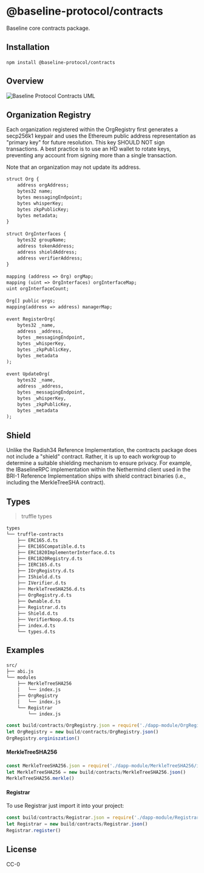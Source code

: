 # @baseline-protocol/contracts

Baseline core contracts package.

## Installation

`npm install @baseline-protocol/contracts`

## Overview 

 <img src="/docs/contracts.svg" 
      alt="Baseline Protocol Contracts UML" 
      srcset="/docs/contracts.svg"
      sizes="(max-width: 600px) 600px">

## Organization Registry

Each organization registered within the OrgRegistry first generates a secp256k1 keypair and uses the Ethereum public address representation as "primary key" for future resolution. This key SHOULD NOT sign transactions. A best practice is to use an HD wallet to rotate keys, preventing any account from signing more than a single transaction.

Note that an organization may not update its address.

```solidity
struct Org {
    address orgAddress;
    bytes32 name;
    bytes messagingEndpoint;
    bytes whisperKey;
    bytes zkpPublicKey;
    bytes metadata;
}

struct OrgInterfaces {
    bytes32 groupName;
    address tokenAddress;
    address shieldAddress;
    address verifierAddress;
}

mapping (address => Org) orgMap;
mapping (uint => OrgInterfaces) orgInterfaceMap;
uint orgInterfaceCount;

Org[] public orgs;
mapping(address => address) managerMap;

event RegisterOrg(
    bytes32 _name,
    address _address,
    bytes _messagingEndpoint,
    bytes _whisperKey,
    bytes _zkpPublicKey,
    bytes _metadata
);

event UpdateOrg(
    bytes32 _name,
    address _address,
    bytes _messagingEndpoint,
    bytes _whisperKey,
    bytes _zkpPublicKey,
    bytes _metadata
);
```

## Shield

Unlike the Radish34 Reference Implementation, the contracts package does not include a "shield" contract. Rather, it is up to each workgroup to determine a suitable shielding mechanism to ensure privacy. For example, the IBaselineRPC implementation within the Nethermind client used in the BRI-1 Reference Implementation ships with shield contract binaries (i.e., including the MerkleTreeSHA contract).


## Types

> truffle types

```
types
└── truffle-contracts
    ├── ERC165.d.ts
    ├── ERC165Compatible.d.ts
    ├── ERC1820ImplementerInterface.d.ts
    ├── ERC1820Registry.d.ts
    ├── IERC165.d.ts
    ├── IOrgRegistry.d.ts
    ├── IShield.d.ts
    ├── IVerifier.d.ts
    ├── MerkleTreeSHA256.d.ts
    ├── OrgRegistry.d.ts
    ├── Ownable.d.ts
    ├── Registrar.d.ts
    ├── Shield.d.ts
    ├── VerifierNoop.d.ts
    ├── index.d.ts
    └── types.d.ts
```



## Examples

```
src/
├── abi.js
└── modules
    ├── MerkleTreeSHA256
    │   └── index.js
    ├── OrgRegistry
    │   └── index.js
    └── Registrar
        └── index.js
```

```javascript
const build/contracts/OrgRegistry.json = require('./dapp-module/OrgRegistry/index.js')
let OrgRegistry = new build/contracts/OrgRegistry.json()
OrgRegistry.orginiszation()
```


#### MerkleTreeSHA256

```javascript
const MerkleTreeSHA256.json = require('./dapp-module/MerkleTreeSHA256/index.js')
let MerkleTreeSHA256 = new build/contracts/MerkleTreeSHA256.json()
MerkleTreeSHA256.merkle()
```

#### Registrar

To use  Registrar just import it into your project:

```javascript
const build/contracts/Registrar.json = require('./dapp-module/Registrar/index.js')
let Registrar = new build/contracts/Registrar.json()
Registrar.register()
```

## License 

CC-0

